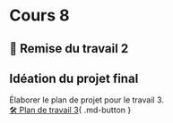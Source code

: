 # Cours 8
## 🚨 Remise du travail 2



## Idéation du projet final
Élaborer le plan de projet pour le travail 3.   
[🛠️ Plan de travail 3](./consignes/plandetravail.md){ .md-button } 
